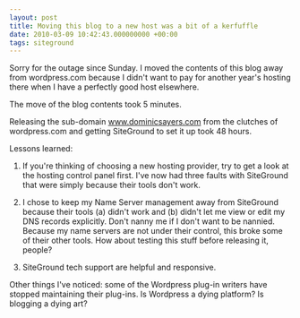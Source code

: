 ```yaml
---
layout: post
title: Moving this blog to a new host was a bit of a kerfuffle
date: 2010-03-09 10:42:43.000000000 +00:00
tags: siteground
---
```

Sorry for the outage since Sunday. I moved the contents of this blog away from wordpress.com because I didn't want to pay for another year's hosting there when I have a perfectly good host elsewhere.

The move of the blog contents took 5 minutes.

Releasing the sub-domain www.dominicsayers.com from the clutches of wordpress.com and getting SiteGround to set it up took 48 hours.

Lessons learned:

1. If you're thinking of choosing a new hosting provider, try to get a look at the hosting control panel first. I've now had three faults with SiteGround that were simply because their tools don't work.

2. I chose to keep my Name Server management away from SiteGround because their tools (a) didn't work and (b) didn't let me view or edit my DNS records explicitly. Don't nanny me if I don't want to be nannied. Because my name servers are not under their control, this broke some of their other tools. How about testing this stuff before releasing it, people?

3. SiteGround tech support are helpful and responsive.

Other things I've noticed: some of the Wordpress plug-in writers have stopped maintaining their plug-ins. Is Wordpress a dying platform? Is blogging a dying art?
